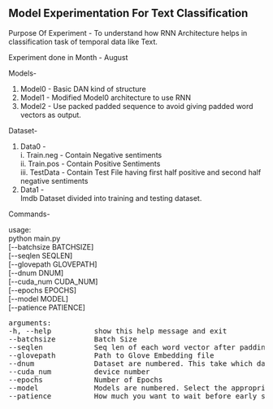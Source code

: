 ## Model Experimentation For Text Classification
Purpose Of Experiment - To understand  how RNN Architecture helps in classification task of temporal data like Text. 

Experiment done in Month - August

Models-
1. Model0 -  Basic DAN kind of structure
2. Model1 -  Modified Model0 architecture to use RNN
3. Model2 -  Use packed padded sequence to avoid giving padded word vectors as output.

Dataset-
1. Data0 -\
    i. Train.neg - Contain Negative sentiments \
    ii. Train.pos - Contain Positive Sentiments \
    iii. TestData - Contain Test File having first half positive and second half negative sentiments
2. Data1 -\
    Imdb Dataset divided into training and testing dataset.

Commands-

usage:\
python main.py \
[--batchsize BATCHSIZE] \
[--seqlen SEQLEN] \
[--glovepath GLOVEPATH]\
[--dnum DNUM]\
[--cuda_num CUDA_NUM]\
[--epochs EPOCHS]\
[--model MODEL]\
[--patience PATIENCE]

<pre>
arguments:
-h, --help          show this help message and exit
--batchsize         Batch Size
--seqlen            Seq len of each word vector after padding and truncating
--glovepath         Path to Glove Embedding file
--dnum              Dataset are numbered. This take which dataset I want to use
--cuda_num          device number
--epochs            Number of Epochs
--model             Models are numbered. Select the appropriate model number.
--patience          How much you want to wait before early stopping

</pre>